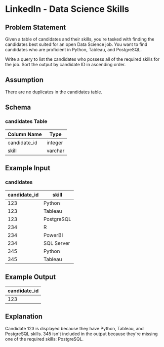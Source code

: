 # LinkedIn - Data Science Skills

## Problem Statement

Given a table of candidates and their skills, you're tasked with finding the candidates best suited for an open Data Science job. You want to find candidates who are proficient in Python, Tableau, and PostgreSQL.

Write a query to list the candidates who possess all of the required skills for the job. Sort the output by candidate ID in ascending order.

## Assumption

There are no duplicates in the candidates table.

## Schema

### candidates Table

| Column Name  | Type    |
|--------------|---------|
| candidate_id | integer |
| skill        | varchar |

## Example Input

### candidates

| candidate_id | skill       |
|--------------|-------------|
| 123          | Python      |
| 123          | Tableau     |
| 123          | PostgreSQL  |
| 234          | R           |
| 234          | PowerBI     |
| 234          | SQL Server  |
| 345          | Python      |
| 345          | Tableau     |

## Example Output

| candidate_id |
|--------------|
| 123          |

## Explanation

Candidate 123 is displayed because they have Python, Tableau, and PostgreSQL skills. 345 isn't included in the output because they're missing one of the required skills: PostgreSQL.
